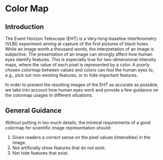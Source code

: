 # Color Map

## Introduction

The Event Horizon Telescope (EHT) is a Very-long-baseline
interferometry (VLBI) experiment aiming at capture of the first
pictures of black holes.  While an image worth a thousand words, the
interpretation of an image is subjective.  The presentation of an
image can strongly affect how human eyes identify features.  This is
especially true for two-dimensional intensity maps, where the value of
each pixel is represented by a color.  A poorly chosen colormap
between values and colors can fool the human eyes to, e.g., pick out
non-existing features, or to hide important features.

In order to present the resulting images of the EHT as accurate as
possible, we take into account how human eyes work and provide a few
guidance on the colormap usages in different situations.

## General Guidance

Without putting in too much details, the minimal requirements of a
good colormap for scientific image representation should:

1. Given readers a correct sense on the pixel values (intensities) in
   the image.
2. Not artificially show features that do not exist.
3. Not hide features that exist.
